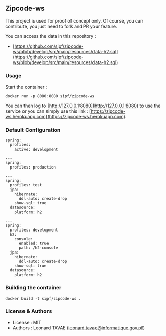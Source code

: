 ## Zipcode-ws

This project is used for proof of concept only. Of course, you can contribute, you just need to fork 
and PR your feature.

You can access the data in this repository :

* [https://github.com/sipf/zipcode-ws/blob/develop/src/main/resources/data-h2.sql](https://github.com/sipf/zipcode-ws/blob/develop/src/main/resources/data-h2.sql)

### Usage

Start the container :

```
docker run -p 8080:8080 sipf/zipcode-ws
```

You can then log to [http://127.0.0.1:8080](http://127.0.0.1:8080) to use the service or you can simply use this link : 
 [https://zipcode-ws.herokuapp.com](https://zipcode-ws.herokuapp.com).

### Default Configuration

```
spring:
  profiles:
    active: development

---
spring:
  profiles: production

---
spring:
  profiles: test
  jpa:
    hibernate:
      ddl-auto: create-drop
    show-sql: true
  datasource:
    platform: h2

---
spring:
  profiles: development
  h2:
    console:
      enabled: true
      path: /h2-console
  jpa:
    hibernate:
      ddl-auto: create-drop
    show-sql: true
  datasource:
    platform: h2

```

### Building the container

```
docker build -t sipf/zipcode-ws .
```

### License & Authors

* License : MIT
* Authors : Leonard TAVAE (leonard.tavae@informatique.gov.pf)
